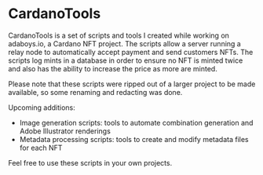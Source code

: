 # CardanoTools

CardanoTools is a set of scripts and tools I created while working on adaboys.io, a Cardano NFT project. 
The scripts allow a server running a relay node to automatically accept payment and send customers NFTs.
The scripts log mints in a database in order to ensure no NFT is minted twice and also has the ability to increase the price 
as more are minted. 

Please note that these scripts were ripped out of a larger project to be made available, so some renaming and redacting was done. 


Upcoming additions:
- Image generation scripts: tools to automate combination generation and Adobe Illustrator renderings
- Metadata processing scripts: tools to create and modify metadata files for each NFT

Feel free to use these scripts in your own projects.
